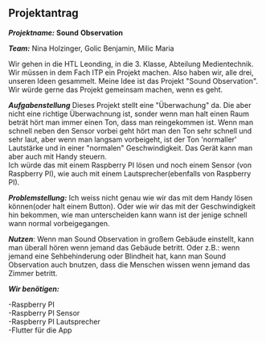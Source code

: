 <h2>Projektantrag</h2>

***Projektname:*** **Sound** **Observation**

***Team:*** Nina Holzinger, Golic Benjamin, Milic Maria

Wir gehen in die HTL Leonding, in die 3. Klasse, Abteilung Medientechnik. Wir müssen in dem Fach ITP ein Projekt machen. Also haben wir, alle drei, unseren Ideen gesammelt. Meine Idee ist das Projekt "Sound Observation". Wir würde gerne das Projekt gemeinsam machen, wenn es geht. 

***Aufgabenstellung*** Dieses Projekt stellt eine "Überwachung" da. Die aber nicht eine richtige Überwachnung ist, sonder wenn man halt einen Raum beträt hört man immer einen Ton, dass man reingekommen ist. Wenn man schnell neben den Sensor vorbei geht hört man den Ton sehr schnell und sehr laut, aber wenn man langsam vorbeigeht, ist der Ton 'normaller' Lautstärke und in einer "normalen" Geschwindigkeit. Das Gerät kann man aber auch mit Handy steuern.<br>
Ich würde das mit einem Raspberry PI lösen und noch einem Sensor (von Raspberry PI), wie auch mit einem Lautsprecher(ebenfalls von Raspberry PI). 

***Problemstellung:*** Ich weiss nicht genau wie wir das mit dem Handy lösen können(oder halt einem Button). Oder wie wir das mit der Geschwindigkeit hin bekommen, wie man unterscheiden kann wann ist der jenige schnell wann normal vorbeigegangen. 

***Nutzen***: Wenn man Sound Observation in großem Gebäude einstellt, kann man überall hören wenn jemand das Gebäude betritt. Oder z.B.: wenn jemand eine Sehbehinderung oder Blindheit hat, kann man Sound Observation auch bnutzen, dass die Menschen wissen wenn jemand das Zimmer betritt.

***Wir benötigen:***

-Raspberry PI <br>
-Raspberry PI Sensor<br>
-Raspberry PI Lautsprecher<br>
-Flutter für die App